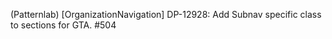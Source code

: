 (Patternlab) [OrganizationNavigation] DP-12928: Add Subnav specific class to sections for GTA. #504
